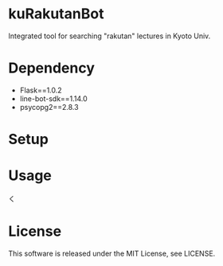 # kuRakutanBot
Integrated tool for searching "rakutan" lectures in Kyoto Univ. 

# Dependency
- Flask==1.0.2
- line-bot-sdk==1.14.0
- psycopg2==2.8.3

# Setup


# Usage
く

# License
This software is released under the MIT License, see LICENSE.
